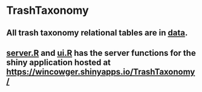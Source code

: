 # TrashTaxonomy

## All trash taxonomy relational tables are in [data](data). 

## [server.R](server.R) and [ui.R](ui.R) has the server functions for the shiny application hosted at https://wincowger.shinyapps.io/TrashTaxonomy/

